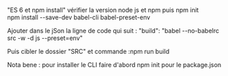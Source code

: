 "ES 6 et npm install" 
vérifier la version node js et npm
puis 
npm init<br>
npm install --save-dev babel-cli babel-preset-env

Ajouter dans le jSon la ligne de code qui suit : 
"build": "babel --no-babelrc src -w -d js --preset=env"

Puis cibler le dossier "SRC" et commande :npm run build<br>

Nota bene : pour installer le CLI faire d'abord npm init pour le package.json
